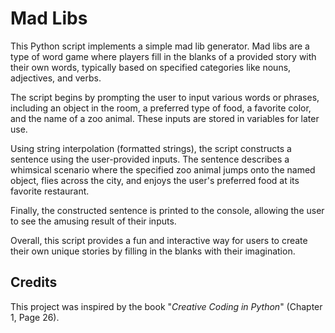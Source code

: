 # Mad Libs
This Python script implements a simple mad lib generator. Mad libs are a type of word game where players fill in the blanks of a provided story with their own words, typically based on specified categories like nouns, adjectives, and verbs.

The script begins by prompting the user to input various words or phrases, including an object in the room, a preferred type of food, a favorite color, and the name of a zoo animal. These inputs are stored in variables for later use.

Using string interpolation (formatted strings), the script constructs a sentence using the user-provided inputs. The sentence describes a whimsical scenario where the specified zoo animal jumps onto the named object, flies across the city, and enjoys the user's preferred food at its favorite restaurant.

Finally, the constructed sentence is printed to the console, allowing the user to see the amusing result of their inputs.

Overall, this script provides a fun and interactive way for users to create their own unique stories by filling in the blanks with their imagination.

## Credits
This project was inspired by the book "_Creative Coding in Python_" (Chapter 1, Page 26).